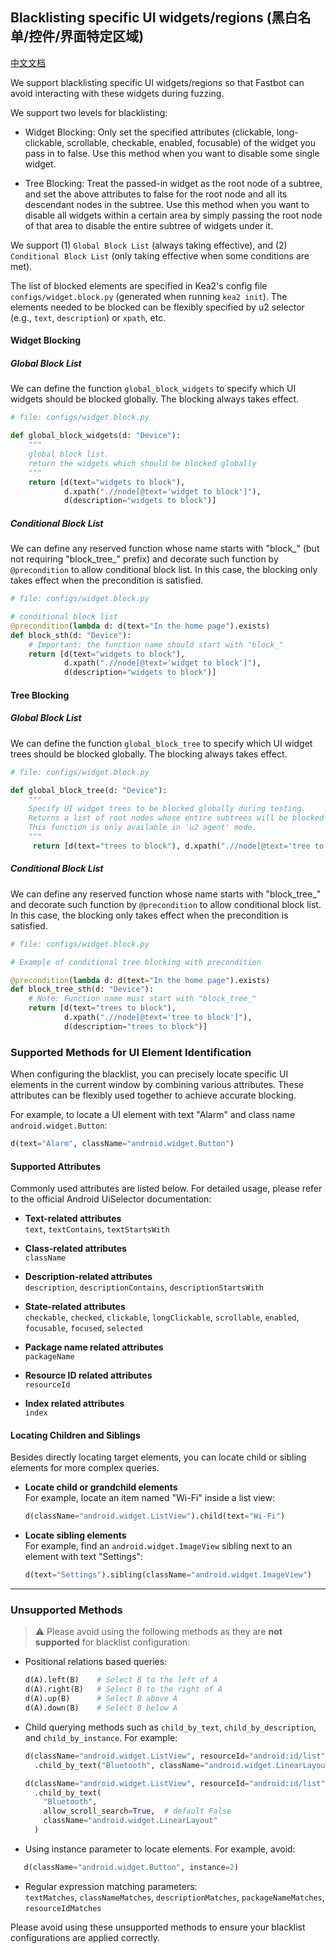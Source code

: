 ## Blacklisting specific UI widgets/regions (黑白名单/控件/界面特定区域)

[中文文档](blacklisting_cn.md)

We support blacklisting specific UI widgets/regions so that Fastbot can avoid interacting with these widgets during fuzzing. 

We support two levels for blacklisting:

- Widget Blocking: Only set the specified attributes (clickable, long-clickable, scrollable, checkable, enabled, focusable) of the widget you pass in to false. Use this method when you want to disable some single widget.

- Tree Blocking: Treat the passed-in widget as the root node of a subtree, and set the above attributes to false for the root node and all its descendant nodes in the subtree. Use this method when you want to disable all widgets within a certain area by simply passing the root node of that area to disable the entire subtree of widgets under it.

We support (1) `Global Block List` (always taking effective), and (2) `Conditional Block List` (only taking effective when some conditions are met).

The list of blocked elements are specified in Kea2's config file `configs/widget.block.py` (generated when running `kea2 init`). 
The elements needed to be blocked can be flexibly specified by u2 selector (e.g., `text`, `description`) or `xpath`, etc.

#### Widget Blocking
##### Global Block List
We can define the function `global_block_widgets` to specify which UI widgets should be blocked globally. The blocking always takes effect. 

```python
# file: configs/widget.block.py

def global_block_widgets(d: "Device"):
    """
    global block list.
    return the widgets which should be blocked globally
    """
    return [d(text="widgets to block"), 
            d.xpath(".//node[@text='widget to block']"),
            d(description="widgets to block")]
```
##### Conditional Block List
We can define any reserved function whose name starts with "block_" (but not requiring "block_tree_" prefix) and decorate such function by `@precondition` to allow conditional block list.
In this case, the blocking only takes effect when the precondition is satisfied.
```python
# file: configs/widget.block.py

# conditional block list
@precondition(lambda d: d(text="In the home page").exists)
def block_sth(d: "Device"):
    # Important: the function name should start with "block_"
    return [d(text="widgets to block"), 
            d.xpath(".//node[@text='widget to block']"),
            d(description="widgets to block")]
```

#### Tree Blocking
##### Global Block List
We can define the function `global_block_tree` to specify which UI widget trees should be blocked globally. The blocking always takes effect. 

```python
# file: configs/widget.block.py

def global_block_tree(d: "Device"):
    """
    Specify UI widget trees to be blocked globally during testing.
    Returns a list of root nodes whose entire subtrees will be blocked from exploration.
    This function is only available in 'u2 agent' mode.
    """
     return [d(text="trees to block"), d.xpath(".//node[@text='tree to block']")]
```
##### Conditional Block List
We can define any reserved function whose name starts with "block_tree_" and decorate such function by `@precondition` to allow conditional block list.
In this case, the blocking only takes effect when the precondition is satisfied.
```python
# file: configs/widget.block.py

# Example of conditional tree blocking with precondition

@precondition(lambda d: d(text="In the home page").exists)
def block_tree_sth(d: "Device"):
    # Note: Function name must start with "block_tree_"
    return [d(text="trees to block"), 
            d.xpath(".//node[@text='tree to block']"),
            d(description="trees to block")]
```


### Supported Methods for UI Element Identification

When configuring the blacklist, you can precisely locate specific UI elements in the current window by combining various attributes. These attributes can be flexibly used together to achieve accurate blocking.

For example, to locate a UI element with text "Alarm" and class name `android.widget.Button`:

```python
d(text="Alarm", className="android.widget.Button")
```

#### Supported Attributes

Commonly used attributes are listed below. For detailed usage, please refer to the official Android UiSelector documentation:

- **Text-related attributes**  
  `text`, `textContains`, `textStartsWith`

- **Class-related attributes**  
  `className`

- **Description-related attributes**  
  `description`, `descriptionContains`, `descriptionStartsWith`

- **State-related attributes**  
  `checkable`, `checked`, `clickable`, `longClickable`, `scrollable`, `enabled`, `focusable`, `focused`, `selected`

- **Package name related attributes**  
  `packageName`

- **Resource ID related attributes**  
  `resourceId`

- **Index related attributes**  
  `index`

#### Locating Children and Siblings

Besides directly locating target elements, you can locate child or sibling elements for more complex queries.

- **Locate child or grandchild elements**  
  For example, locate an item named "Wi-Fi" inside a list view:

  ```python
  d(className="android.widget.ListView").child(text="Wi-Fi")
  ```

- **Locate sibling elements**  
  For example, find an `android.widget.ImageView` sibling next to an element with text "Settings":

  ```python
  d(text="Settings").sibling(className="android.widget.ImageView")
  ```

---

### Unsupported Methods

> ⚠️ Please avoid using the following methods as they are **not supported** for blacklist configuration:

- Positional relations based queries:  

  ```python
  d(A).left(B)    # Select B to the left of A
  d(A).right(B)   # Select B to the right of A
  d(A).up(B)      # Select B above A
  d(A).down(B)    # Select B below A
  ```

- Child querying methods such as `child_by_text`, `child_by_description`, and `child_by_instance`. For example:

  ```python
  d(className="android.widget.ListView", resourceId="android:id/list") \
    .child_by_text("Bluetooth", className="android.widget.LinearLayout")
  
  d(className="android.widget.ListView", resourceId="android:id/list") \
    .child_by_text(
      "Bluetooth",
      allow_scroll_search=True,  # default False
      className="android.widget.LinearLayout"
    )
  ```
- Using instance parameter to locate elements. For example, avoid:

 ```python
    d(className="android.widget.Button", instance=2)
  ```

- Regular expression matching parameters:  
  `textMatches`, `classNameMatches`, `descriptionMatches`, `packageNameMatches`, `resourceIdMatches`


Please avoid using these unsupported methods to ensure your blacklist configurations are applied correctly.

